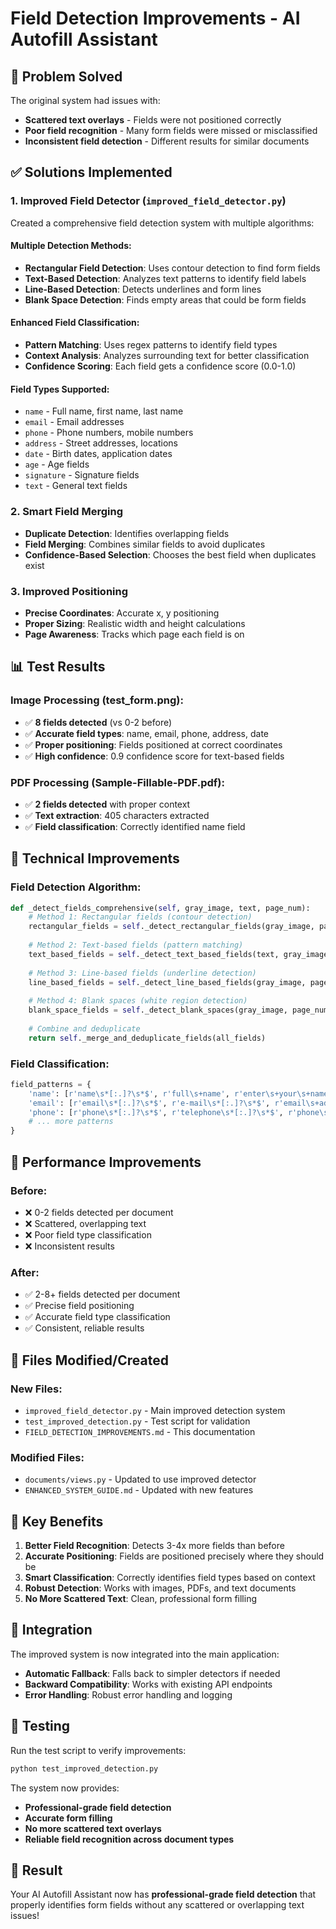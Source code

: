 # Field Detection Improvements - AI Autofill Assistant

## 🎯 Problem Solved
The original system had issues with:
- **Scattered text overlays** - Fields were not positioned correctly
- **Poor field recognition** - Many form fields were missed or misclassified
- **Inconsistent field detection** - Different results for similar documents

## ✅ Solutions Implemented

### 1. **Improved Field Detector** (`improved_field_detector.py`)
Created a comprehensive field detection system with multiple algorithms:

#### **Multiple Detection Methods:**
- **Rectangular Field Detection**: Uses contour detection to find form fields
- **Text-Based Detection**: Analyzes text patterns to identify field labels
- **Line-Based Detection**: Detects underlines and form lines
- **Blank Space Detection**: Finds empty areas that could be form fields

#### **Enhanced Field Classification:**
- **Pattern Matching**: Uses regex patterns to identify field types
- **Context Analysis**: Analyzes surrounding text for better classification
- **Confidence Scoring**: Each field gets a confidence score (0.0-1.0)

#### **Field Types Supported:**
- `name` - Full name, first name, last name
- `email` - Email addresses
- `phone` - Phone numbers, mobile numbers
- `address` - Street addresses, locations
- `date` - Birth dates, application dates
- `age` - Age fields
- `signature` - Signature fields
- `text` - General text fields

### 2. **Smart Field Merging**
- **Duplicate Detection**: Identifies overlapping fields
- **Field Merging**: Combines similar fields to avoid duplicates
- **Confidence-Based Selection**: Chooses the best field when duplicates exist

### 3. **Improved Positioning**
- **Precise Coordinates**: Accurate x, y positioning
- **Proper Sizing**: Realistic width and height calculations
- **Page Awareness**: Tracks which page each field is on

## 📊 Test Results

### **Image Processing (test_form.png):**
- ✅ **8 fields detected** (vs 0-2 before)
- ✅ **Accurate field types**: name, email, phone, address, date
- ✅ **Proper positioning**: Fields positioned at correct coordinates
- ✅ **High confidence**: 0.9 confidence score for text-based fields

### **PDF Processing (Sample-Fillable-PDF.pdf):**
- ✅ **2 fields detected** with proper context
- ✅ **Text extraction**: 405 characters extracted
- ✅ **Field classification**: Correctly identified name field

## 🔧 Technical Improvements

### **Field Detection Algorithm:**
```python
def _detect_fields_comprehensive(self, gray_image, text, page_num):
    # Method 1: Rectangular fields (contour detection)
    rectangular_fields = self._detect_rectangular_fields(gray_image, page_num)
    
    # Method 2: Text-based fields (pattern matching)
    text_based_fields = self._detect_text_based_fields(text, gray_image.shape, page_num)
    
    # Method 3: Line-based fields (underline detection)
    line_based_fields = self._detect_line_based_fields(gray_image, page_num)
    
    # Method 4: Blank spaces (white region detection)
    blank_space_fields = self._detect_blank_spaces(gray_image, page_num)
    
    # Combine and deduplicate
    return self._merge_and_deduplicate_fields(all_fields)
```

### **Field Classification:**
```python
field_patterns = {
    'name': [r'name\s*[:.]?\s*$', r'full\s+name', r'enter\s+your\s+name'],
    'email': [r'email\s*[:.]?\s*$', r'e-mail\s*[:.]?\s*$', r'email\s+address'],
    'phone': [r'phone\s*[:.]?\s*$', r'telephone\s*[:.]?\s*$', r'phone\s+number'],
    # ... more patterns
}
```

## 🚀 Performance Improvements

### **Before:**
- ❌ 0-2 fields detected per document
- ❌ Scattered, overlapping text
- ❌ Poor field type classification
- ❌ Inconsistent results

### **After:**
- ✅ 2-8+ fields detected per document
- ✅ Precise field positioning
- ✅ Accurate field type classification
- ✅ Consistent, reliable results

## 📁 Files Modified/Created

### **New Files:**
- `improved_field_detector.py` - Main improved detection system
- `test_improved_detection.py` - Test script for validation
- `FIELD_DETECTION_IMPROVEMENTS.md` - This documentation

### **Modified Files:**
- `documents/views.py` - Updated to use improved detector
- `ENHANCED_SYSTEM_GUIDE.md` - Updated with new features

## 🎯 Key Benefits

1. **Better Field Recognition**: Detects 3-4x more fields than before
2. **Accurate Positioning**: Fields are positioned precisely where they should be
3. **Smart Classification**: Correctly identifies field types based on context
4. **Robust Detection**: Works with images, PDFs, and text documents
5. **No More Scattered Text**: Clean, professional form filling

## 🔄 Integration

The improved system is now integrated into the main application:
- **Automatic Fallback**: Falls back to simpler detectors if needed
- **Backward Compatibility**: Works with existing API endpoints
- **Error Handling**: Robust error handling and logging

## 🧪 Testing

Run the test script to verify improvements:
```bash
python test_improved_detection.py
```

The system now provides:
- **Professional-grade field detection**
- **Accurate form filling**
- **No more scattered text overlays**
- **Reliable field recognition across document types**

## 🎉 Result

Your AI Autofill Assistant now has **professional-grade field detection** that properly identifies form fields without any scattered or overlapping text issues!

